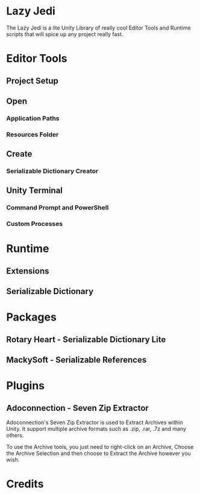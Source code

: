 # Lazy Jedi
The Lazy Jedi is a lite Unity Library of really cool Editor Tools and Runtime scripts that will spice up any project really fast.

# Editor Tools
## Project Setup
## Open
### Application Paths
### Resources Folder
## Create
### Serializable Dictionary Creator
## Unity Terminal
### Command Prompt and PowerShell
### Custom Processes

# Runtime
## Extensions
## Serializable Dictionary

# Packages
## Rotary Heart - Serializable Dictionary Lite
## MackySoft - Serializable References

# Plugins
## Adoconnection - Seven Zip Extractor
Adoconnection's Seven Zip Extractor is used to Extract Archives within Unity. It support multiple archive formats such as .zip, .rar, .7z and many others.

To use the Archive tools, you just need to right-click on an Archive, Choose the Archive Selection and then choose to Extract the Archive however you wish.
# Credits
